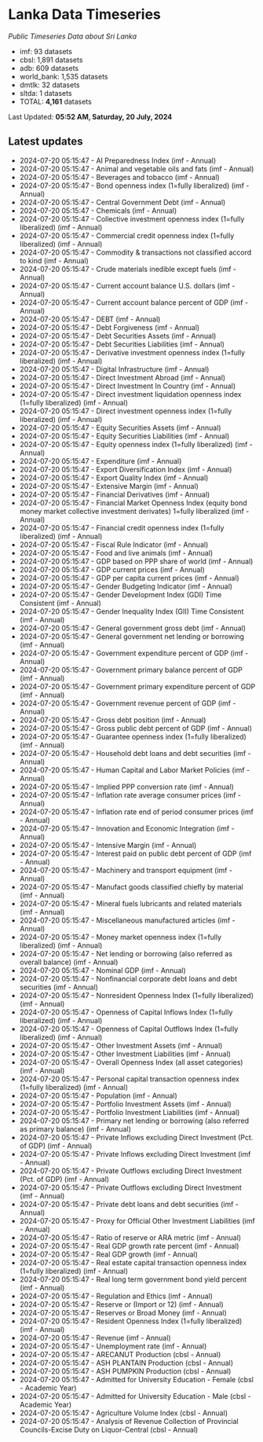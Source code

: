 # Lanka Data Timeseries
*Public Timeseries Data about Sri Lanka*

* imf: 93 datasets
* cbsl: 1,891 datasets
* adb: 609 datasets
* world_bank: 1,535 datasets
* dmtlk: 32 datasets
* sltda: 1 datasets
* TOTAL: **4,161** datasets

Last Updated: **05:52 AM, Saturday, 20 July, 2024**

## Latest updates

* 2024-07-20 05:15:47 - AI Preparedness Index (imf - Annual)
* 2024-07-20 05:15:47 - Animal and vegetable oils and fats (imf - Annual)
* 2024-07-20 05:15:47 - Beverages and tobacco (imf - Annual)
* 2024-07-20 05:15:47 - Bond openness index (1=fully liberalized) (imf - Annual)
* 2024-07-20 05:15:47 - Central Government Debt (imf - Annual)
* 2024-07-20 05:15:47 - Chemicals (imf - Annual)
* 2024-07-20 05:15:47 - Collective investment openness index (1=fully liberalized) (imf - Annual)
* 2024-07-20 05:15:47 - Commercial credit openness index (1=fully liberalized) (imf - Annual)
* 2024-07-20 05:15:47 - Commodity & transactions not classified accord to kind (imf - Annual)
* 2024-07-20 05:15:47 - Crude materials inedible except fuels (imf - Annual)
* 2024-07-20 05:15:47 - Current account balance U.S. dollars (imf - Annual)
* 2024-07-20 05:15:47 - Current account balance percent of GDP (imf - Annual)
* 2024-07-20 05:15:47 - DEBT (imf - Annual)
* 2024-07-20 05:15:47 - Debt Forgiveness (imf - Annual)
* 2024-07-20 05:15:47 - Debt Securities Assets (imf - Annual)
* 2024-07-20 05:15:47 - Debt Securities Liabilities (imf - Annual)
* 2024-07-20 05:15:47 - Derivative investment openness index (1=fully liberalized) (imf - Annual)
* 2024-07-20 05:15:47 - Digital Infrastructure (imf - Annual)
* 2024-07-20 05:15:47 - Direct Investment Abroad (imf - Annual)
* 2024-07-20 05:15:47 - Direct Investment In Country (imf - Annual)
* 2024-07-20 05:15:47 - Direct investment liquidation openness index (1=fully liberalized) (imf - Annual)
* 2024-07-20 05:15:47 - Direct investment openness index (1=fully liberalized) (imf - Annual)
* 2024-07-20 05:15:47 - Equity Securities Assets (imf - Annual)
* 2024-07-20 05:15:47 - Equity Securities Liabilities (imf - Annual)
* 2024-07-20 05:15:47 - Equity openness index (1=fully liberalized) (imf - Annual)
* 2024-07-20 05:15:47 - Expenditure (imf - Annual)
* 2024-07-20 05:15:47 - Export Diversification Index (imf - Annual)
* 2024-07-20 05:15:47 - Export Quality Index (imf - Annual)
* 2024-07-20 05:15:47 - Extensive Margin (imf - Annual)
* 2024-07-20 05:15:47 - Financial Derivatives (imf - Annual)
* 2024-07-20 05:15:47 - Financial Market Openness Index (equity bond money market collective investment derivates) 1=fully liberalized (imf - Annual)
* 2024-07-20 05:15:47 - Financial credit openness index (1=fully liberalized) (imf - Annual)
* 2024-07-20 05:15:47 - Fiscal Rule Indicator (imf - Annual)
* 2024-07-20 05:15:47 - Food and live animals (imf - Annual)
* 2024-07-20 05:15:47 - GDP based on PPP share of world (imf - Annual)
* 2024-07-20 05:15:47 - GDP current prices (imf - Annual)
* 2024-07-20 05:15:47 - GDP per capita current prices (imf - Annual)
* 2024-07-20 05:15:47 - Gender Budgeting Indicator (imf - Annual)
* 2024-07-20 05:15:47 - Gender Development Index (GDI) Time Consistent (imf - Annual)
* 2024-07-20 05:15:47 - Gender Inequality Index (GII) Time Consistent (imf - Annual)
* 2024-07-20 05:15:47 - General government gross debt (imf - Annual)
* 2024-07-20 05:15:47 - General government net lending or borrowing (imf - Annual)
* 2024-07-20 05:15:47 - Government expenditure percent of GDP (imf - Annual)
* 2024-07-20 05:15:47 - Government primary balance percent of GDP (imf - Annual)
* 2024-07-20 05:15:47 - Government primary expenditure percent of GDP (imf - Annual)
* 2024-07-20 05:15:47 - Government revenue percent of GDP (imf - Annual)
* 2024-07-20 05:15:47 - Gross debt position (imf - Annual)
* 2024-07-20 05:15:47 - Gross public debt percent of GDP (imf - Annual)
* 2024-07-20 05:15:47 - Guarantee openness index (1=fully liberalized) (imf - Annual)
* 2024-07-20 05:15:47 - Household debt loans and debt securities (imf - Annual)
* 2024-07-20 05:15:47 - Human Capital and Labor Market Policies (imf - Annual)
* 2024-07-20 05:15:47 - Implied PPP conversion rate (imf - Annual)
* 2024-07-20 05:15:47 - Inflation rate average consumer prices (imf - Annual)
* 2024-07-20 05:15:47 - Inflation rate end of period consumer prices (imf - Annual)
* 2024-07-20 05:15:47 - Innovation and Economic Integration (imf - Annual)
* 2024-07-20 05:15:47 - Intensive Margin (imf - Annual)
* 2024-07-20 05:15:47 - Interest paid on public debt percent of GDP (imf - Annual)
* 2024-07-20 05:15:47 - Machinery and transport equipment (imf - Annual)
* 2024-07-20 05:15:47 - Manufact goods classified chiefly by material (imf - Annual)
* 2024-07-20 05:15:47 - Mineral fuels lubricants and related materials (imf - Annual)
* 2024-07-20 05:15:47 - Miscellaneous manufactured articles (imf - Annual)
* 2024-07-20 05:15:47 - Money market openness index (1=fully liberalized) (imf - Annual)
* 2024-07-20 05:15:47 - Net lending or borrowing (also referred as overall balance) (imf - Annual)
* 2024-07-20 05:15:47 - Nominal GDP (imf - Annual)
* 2024-07-20 05:15:47 - Nonfinancial corporate debt loans and debt securities (imf - Annual)
* 2024-07-20 05:15:47 - Nonresident Openness Index (1=fully liberalized) (imf - Annual)
* 2024-07-20 05:15:47 - Openness of Capital Inflows Index (1=fully liberalized) (imf - Annual)
* 2024-07-20 05:15:47 - Openness of Capital Outflows Index (1=fully liberalized) (imf - Annual)
* 2024-07-20 05:15:47 - Other Investment Assets (imf - Annual)
* 2024-07-20 05:15:47 - Other Investment Liabilities (imf - Annual)
* 2024-07-20 05:15:47 - Overall Openness Index (all asset categories) (imf - Annual)
* 2024-07-20 05:15:47 - Personal capital transaction openness index (1=fully liberalized) (imf - Annual)
* 2024-07-20 05:15:47 - Population (imf - Annual)
* 2024-07-20 05:15:47 - Portfolio Investment Assets (imf - Annual)
* 2024-07-20 05:15:47 - Portfolio Investment Liabilities (imf - Annual)
* 2024-07-20 05:15:47 - Primary net lending or borrowing (also referred as primary balance) (imf - Annual)
* 2024-07-20 05:15:47 - Private Inflows excluding Direct Investment (Pct. of GDP) (imf - Annual)
* 2024-07-20 05:15:47 - Private Inflows excluding Direct Investment (imf - Annual)
* 2024-07-20 05:15:47 - Private Outflows excluding Direct Investment (Pct. of GDP) (imf - Annual)
* 2024-07-20 05:15:47 - Private Outflows excluding Direct Investment (imf - Annual)
* 2024-07-20 05:15:47 - Private debt loans and debt securities (imf - Annual)
* 2024-07-20 05:15:47 - Proxy for Official Other Investment Liabilities (imf - Annual)
* 2024-07-20 05:15:47 - Ratio of reserve or ARA metric (imf - Annual)
* 2024-07-20 05:15:47 - Real GDP growth rate percent (imf - Annual)
* 2024-07-20 05:15:47 - Real GDP growth (imf - Annual)
* 2024-07-20 05:15:47 - Real estate capital transaction openness index (1=fully liberalized) (imf - Annual)
* 2024-07-20 05:15:47 - Real long term government bond yield percent (imf - Annual)
* 2024-07-20 05:15:47 - Regulation and Ethics (imf - Annual)
* 2024-07-20 05:15:47 - Reserve or (Import or 12) (imf - Annual)
* 2024-07-20 05:15:47 - Reserves or Broad Money (imf - Annual)
* 2024-07-20 05:15:47 - Resident Openness Index (1=fully liberalized) (imf - Annual)
* 2024-07-20 05:15:47 - Revenue (imf - Annual)
* 2024-07-20 05:15:47 - Unemployment rate (imf - Annual)
* 2024-07-20 05:15:47 - ARECANUT Production (cbsl - Annual)
* 2024-07-20 05:15:47 - ASH PLANTAIN Production (cbsl - Annual)
* 2024-07-20 05:15:47 - ASH PUMPKIN Production (cbsl - Annual)
* 2024-07-20 05:15:47 - Admitted for University Education - Female (cbsl - Academic Year)
* 2024-07-20 05:15:47 - Admitted for University Education - Male (cbsl - Academic Year)
* 2024-07-20 05:15:47 - Agriculture Volume Index (cbsl - Annual)
* 2024-07-20 05:15:47 - Analysis of Revenue Collection of Provincial Councils-Excise Duty on Liquor-Central (cbsl - Annual)
